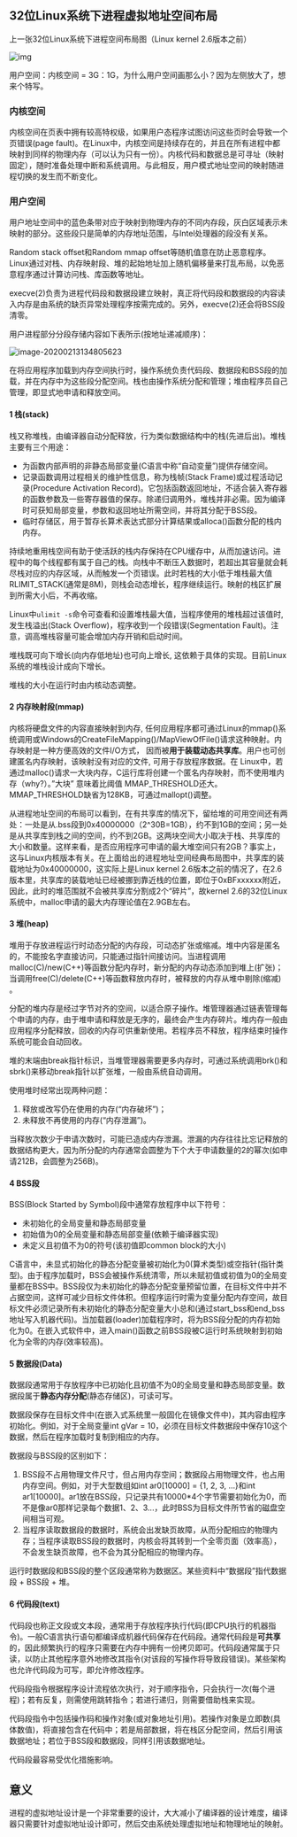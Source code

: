 ## 32位Linux系统下进程虚拟地址空间布局

上一张32位Linux系统下进程空间布局图（Linux kernel 2.6版本之前）

![img](assets/%E8%BF%9B%E7%A8%8B%E7%9A%84%E8%99%9A%E6%8B%9F%E5%9C%B0%E5%9D%80%E7%A9%BA%E9%97%B4%E5%B8%83%E5%B1%80/270929306664122.jpg)

用户空间：内核空间 = 3G：1G，为什么用户空间画那么小？因为左侧放大了，想来个特写。

### 内核空间

内核空间在页表中拥有较高特权级，如果用户态程序试图访问这些页时会导致一个页错误(page fault)。在Linux中，内核空间是持续存在的，并且在所有进程中都映射到同样的物理内存（可以认为只有一份）。内核代码和数据总是可寻址（映射固定），随时准备处理中断和系统调用。与此相反，用户模式地址空间的映射随进程切换的发生而不断变化。

### 用户空间

用户地址空间中的蓝色条带对应于映射到物理内存的不同内存段，灰白区域表示未映射的部分。这些段只是简单的内存地址范围，与Intel处理器的段没有关系。

Random stack offset和Random mmap offset等随机值意在防止恶意程序。Linux通过对栈、内存映射段、堆的起始地址加上随机偏移量来打乱布局，以免恶意程序通过计算访问栈、库函数等地址。

execve(2)负责为进程代码段和数据段建立映射，真正将代码段和数据段的内容读入内存是由系统的缺页异常处理程序按需完成的。另外，execve(2)还会将BSS段清零。

用户进程部分分段存储内容如下表所示(按地址递减顺序)：

![image-20200213134805623](assets/%E8%BF%9B%E7%A8%8B%E7%9A%84%E8%99%9A%E6%8B%9F%E5%9C%B0%E5%9D%80%E7%A9%BA%E9%97%B4%E5%B8%83%E5%B1%80/image-20200213134805623.png)

在将应用程序加载到内存空间执行时，操作系统负责代码段、数据段和BSS段的加载，并在内存中为这些段分配空间。栈也由操作系统分配和管理；堆由程序员自己管理，即显式地申请和释放空间。

#### 1 栈(stack)

   栈又称堆栈，由编译器自动分配释放，行为类似数据结构中的栈(先进后出)。堆栈主要有三个用途：

- 为函数内部声明的非静态局部变量(C语言中称“自动变量”)提供存储空间。
- 记录函数调用过程相关的维护性信息，称为栈帧(Stack Frame)或过程活动记录(Procedure Activation Record)。它包括函数返回地址，不适合装入寄存器的函数参数及一些寄存器值的保存。除递归调用外，堆栈并非必需。因为编译时可获知局部变量，参数和返回地址所需空间，并将其分配于BSS段。
- 临时存储区，用于暂存长算术表达式部分计算结果或alloca()函数分配的栈内内存。


持续地重用栈空间有助于使活跃的栈内存保持在CPU缓存中，从而加速访问。进程中的每个线程都有属于自己的栈。向栈中不断压入数据时，若超出其容量就会耗尽栈对应的内存区域，从而触发一个页错误。此时若栈的大小低于堆栈最大值RLIMIT_STACK(通常是8M)，则栈会动态增长，程序继续运行。映射的栈区扩展到所需大小后，不再收缩。

Linux中`ulimit -s`命令可查看和设置堆栈最大值，当程序使用的堆栈超过该值时, 发生栈溢出(Stack Overflow)，程序收到一个段错误(Segmentation Fault)。注意，调高堆栈容量可能会增加内存开销和启动时间。

堆栈既可向下增长(向内存低地址)也可向上增长, 这依赖于具体的实现。目前Linux系统的堆栈设计成向下增长。

堆栈的大小在运行时由内核动态调整。

#### 2 内存映射段(mmap)

内核将硬盘文件的内容直接映射到内存, 任何应用程序都可通过Linux的mmap()系统调用或Windows的CreateFileMapping()/MapViewOfFile()请求这种映射。内存映射是一种方便高效的文件I/O方式， 因而被**用于装载动态共享库**。用户也可创建匿名内存映射，该映射没有对应的文件, 可用于存放程序数据。在 Linux中，若通过malloc()请求一大块内存，C运行库将创建一个匿名内存映射，而不使用堆内存（why?）。”大块” 意味着比阈值 MMAP_THRESHOLD还大。MMAP_THRESHOLD缺省为128KB，可通过mallopt()调整。

从进程地址空间的布局可以看到，在有共享库的情况下，留给堆的可用空间还有两处：一处是从.bss段到0x40000000（2^30B=1GB），约不到1GB的空间；另一处是从共享库到栈之间的空间，约不到2GB。这两块空间大小取决于栈、共享库的大小和数量。这样来看，是否应用程序可申请的最大堆空间只有2GB？事实上，这与Linux内核版本有关。在上面给出的进程地址空间经典布局图中，共享库的装载地址为0x40000000，这实际上是Linux kernel 2.6版本之前的情况了，在2.6版本里，共享库的装载地址已经被挪到靠近栈的位置，即位于0xBFxxxxxx附近，因此，此时的堆范围就不会被共享库分割成2个“碎片”，故kernel 2.6的32位Linux系统中，malloc申请的最大内存理论值在2.9GB左右。

#### 3 堆(heap)

堆用于存放进程运行时动态分配的内存段，可动态扩张或缩减。堆中内容是匿名的，不能按名字直接访问，只能通过指针间接访问。当进程调用malloc(C)/new(C++)等函数分配内存时，新分配的内存动态添加到堆上(扩张)；当调用free(C)/delete(C++)等函数释放内存时，被释放的内存从堆中剔除(缩减) 。

分配的堆内存是经过字节对齐的空间，以适合原子操作。堆管理器通过链表管理每个申请的内存，由于堆申请和释放是无序的，最终会产生内存碎片。堆内存一般由应用程序分配释放，回收的内存可供重新使用。若程序员不释放，程序结束时操作系统可能会自动回收。

堆的末端由break指针标识，当堆管理器需要更多内存时，可通过系统调用brk()和sbrk()来移动break指针以扩张堆，一般由系统自动调用。

使用堆时经常出现两种问题：

1. 释放或改写仍在使用的内存(“内存破坏”)；
2. 未释放不再使用的内存(“内存泄漏”)。

当释放次数少于申请次数时，可能已造成内存泄漏。泄漏的内存往往比忘记释放的数据结构更大，因为所分配的内存通常会圆整为下个大于申请数量的2的幂次(如申请212B，会圆整为256B)。

#### 4 BSS段

   BSS(Block Started by Symbol)段中通常存放程序中以下符号：

- 未初始化的全局变量和静态局部变量
- 初始值为0的全局变量和静态局部变量(依赖于编译器实现)
- 未定义且初值不为0的符号(该初值即common block的大小)


C语言中，未显式初始化的静态分配变量被初始化为0(算术类型)或空指针(指针类型)。由于程序加载时，BSS会被操作系统清零，所以未赋初值或初值为0的全局变量都在BSS中。BSS段仅为未初始化的静态分配变量预留位置，在目标文件中并不占据空间，这样可减少目标文件体积。但程序运行时需为变量分配内存空间，故目标文件必须记录所有未初始化的静态分配变量大小总和(通过start_bss和end_bss地址写入机器代码)。当加载器(loader)加载程序时，将为BSS段分配的内存初始化为0。在嵌入式软件中，进入main()函数之前BSS段被C运行时系统映射到初始化为全零的内存(效率较高)。

#### 5 数据段(Data)

数据段通常用于存放程序中已初始化且初值不为0的全局变量和静态局部变量。数据段属于**静态内存分配**(静态存储区)，可读可写。

数据段保存在目标文件中(在嵌入式系统里一般固化在镜像文件中)，其内容由程序初始化。例如，对于全局变量int gVar = 10，必须在目标文件数据段中保存10这个数据，然后在程序加载时复制到相应的内存。

数据段与BSS段的区别如下： 

1. BSS段不占用物理文件尺寸，但占用内存空间；数据段占用物理文件，也占用内存空间。例如，对于大型数组如int ar0[10000] = {1, 2, 3, ...}和int ar1[10000]。ar1放在BSS段，只记录共有10000*4个字节需要初始化为0，而不是像ar0那样记录每个数据1、2、3...，此时BSS为目标文件所节省的磁盘空间相当可观。
2. 当程序读取数据段的数据时，系统会出发缺页故障，从而分配相应的物理内存；当程序读取BSS段的数据时，内核会将其转到一个全零页面（效率高），不会发生缺页故障，也不会为其分配相应的物理内存。

运行时数据段和BSS段的整个区段通常称为数据区。某些资料中“数据段”指代数据段 + BSS段 + 堆。

#### 6 代码段(text)

代码段也称正文段或文本段，通常用于存放程序执行代码(即CPU执行的机器指令)。一般C语言执行语句都编译成机器代码保存在代码段。通常代码段是**可共享**的，因此频繁执行的程序只需要在内存中拥有一份拷贝即可。代码段通常属于只读，以防止其他程序意外地修改其指令(对该段的写操作将导致段错误)。某些架构也允许代码段为可写，即允许修改程序。

代码段指令根据程序设计流程依次执行，对于顺序指令，只会执行一次(每个进程)；若有反复，则需使用跳转指令；若进行递归，则需要借助栈来实现。

代码段指令中包括操作码和操作对象(或对象地址引用)。若操作对象是立即数(具体数值)，将直接包含在代码中；若是局部数据，将在栈区分配空间，然后引用该数据地址；若位于BSS段和数据段，同样引用该数据地址。

代码段最容易受优化措施影响。

## 意义

进程的虚拟地址设计是一个非常重要的设计，大大减小了编译器的设计难度，编译器只需要针对虚拟地址设计即可，然后交由系统处理虚拟地址和物理地址的映射。

